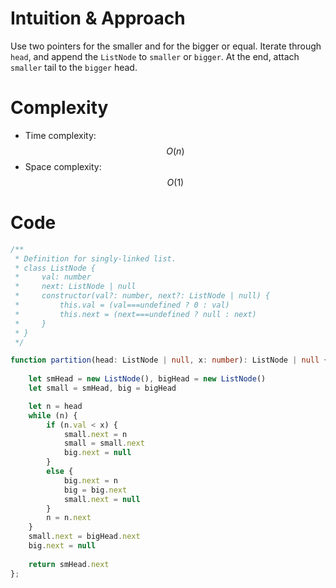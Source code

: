 # Intuition & Approach
Use two pointers for the smaller and for the bigger or equal. Iterate through `head`, and append the `ListNode` to `smaller` or `bigger`. At the end, attach `smaller` tail to the `bigger` head.

# Complexity
- Time complexity: $$O(n)$$
- Space complexity: $$O(1)$$

# Code
```ts
/**
 * Definition for singly-linked list.
 * class ListNode {
 *     val: number
 *     next: ListNode | null
 *     constructor(val?: number, next?: ListNode | null) {
 *         this.val = (val===undefined ? 0 : val)
 *         this.next = (next===undefined ? null : next)
 *     }
 * }
 */

function partition(head: ListNode | null, x: number): ListNode | null {
    
    let smHead = new ListNode(), bigHead = new ListNode()
    let small = smHead, big = bigHead

    let n = head
    while (n) {
        if (n.val < x) {
            small.next = n
            small = small.next
            big.next = null
        }
        else {
            big.next = n
            big = big.next
            small.next = null
        }
        n = n.next
    }
    small.next = bigHead.next
    big.next = null
    
    return smHead.next
};
```